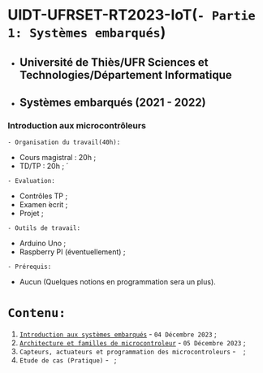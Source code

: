 # UIDT-UFRSET-RT2023-IoT(``` - Partie 1: Systèmes embarqués ```)
 * ##  Université de Thiès/UFR Sciences et Technologies/Département Informatique 
 * ##  Systèmes embarqués (2021 - 2022) 
###  Introduction aux microcontrôleurs

``` - Organisation du travail(40h): ```
 * Cours magistral : 20h ;
 * TD/TP : 20h ; ́
 
``` - Evaluation: ```
 * Contrôles TP ;
 * Examen  ́ecrit ;
 * Projet ;
 
``` - Outils de travail: ```
 * Arduino Uno ;
 * Raspberry PI (éventuellement) ;
 
``` - Prérequis: ```
 * Aucun (Quelques notions en programmation sera un plus).
 
 # ``` Contenu: ```
 1. [`Introduction aux systèmes embarqués`](https://github.com/pape-barro/UIDT-UFRSET-RT2023-SE/blob/main/Introduction_aux_systemes_embarques-23.pdf) - ``` 04 Décembre 2023 ``` ;
 2. [`Architecture et familles de microcontroleur`](https://github.com/pape-barro/UIDT-UFRSET-RT2023-SE/blob/main/Architecture_et_familles_de_microcontroleur.pdf) - ``` 05 Décembre 2023 ``` ;
 3. `Capteurs, actuateurs et programmation des microcontroleurs`  - ``` ``` ;
 4. `Etude de cas (Pratique)`  - ``` ```;

